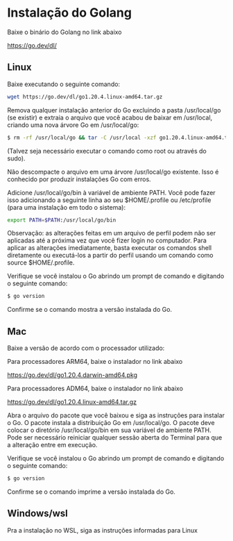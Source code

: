 # Instalação do Golang

Baixe o binário do Golang no link abaixo

https://go.dev/dl/

## Linux

Baixe executando o seguinte comando:

```bash
wget https://go.dev/dl/go1.20.4.linux-amd64.tar.gz
```

Remova qualquer instalação anterior do Go excluindo a pasta /usr/local/go (se existir) e extraia o arquivo que você acabou de baixar em /usr/local, criando uma nova árvore Go em /usr/local/go:

```bash
$ rm -rf /usr/local/go && tar -C /usr/local -xzf go1.20.4.linux-amd64.tar.gz
```

(Talvez seja necessário executar o comando como root ou através do sudo).

Não descompacte o arquivo em uma árvore /usr/local/go existente. Isso é conhecido por produzir instalações Go com erros.

Adicione /usr/local/go/bin à variável de ambiente PATH.
Você pode fazer isso adicionando a seguinte linha ao seu $HOME/.profile ou /etc/profile (para uma instalação em todo o sistema):
```bash
export PATH=$PATH:/usr/local/go/bin
```

Observação: as alterações feitas em um arquivo de perfil podem não ser aplicadas até a próxima vez que você fizer login no computador. Para aplicar as alterações imediatamente, basta executar os comandos shell diretamente ou executá-los a partir do perfil usando um comando como source $HOME/.profile.

Verifique se você instalou o Go abrindo um prompt de comando e digitando o seguinte comando:
```bash
$ go version
```

Confirme se o comando mostra a versão instalada do Go.

## Mac

Baixe a versão de acordo com o processador utilizado:

Para processadores ARM64, baixe o instalador no link abaixo

https://go.dev/dl/go1.20.4.darwin-amd64.pkg

Para processadores ADM64, baixe o instalador no link abaixo

https://go.dev/dl/go1.20.4.linux-amd64.tar.gz

Abra o arquivo do pacote que você baixou e siga as instruções para instalar o Go.
O pacote instala a distribuição Go em /usr/local/go. O pacote deve colocar o diretório /usr/local/go/bin em sua variável de ambiente PATH. Pode ser necessário reiniciar qualquer sessão aberta do Terminal para que a alteração entre em execução.

Verifique se você instalou o Go abrindo um prompt de comando e digitando o seguinte comando:

```bash
$ go version
```

Confirme se o comando imprime a versão instalada do Go.

## Windows/wsl

Pra a instalação no WSL, siga as instruções informadas para Linux


